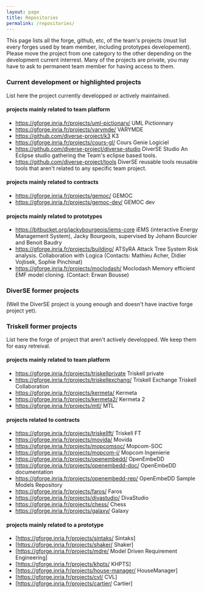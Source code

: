 ```yaml
---
layout: page
title: Repositories
permalink: /repositories/
---
```


This page lists  all the forge, github, etc, of the team's projects (must list every forges used by team member, including prototypes developement).
Please move the project from one category to the other depending on the development current interrest.
Many of the projects are private, you may have to ask to permanent team member for having access to them.

### Current development or highlighted projects 
List here the project currently developped or actively maintained.
#### projects mainly related to team platform 
* https://gforge.inria.fr/projects/uml-pictionary/ UML Pictionnary
* https://gforge.inria.fr/projects/varymde/ VARYMDE
* https://github.com/diverse-project/k3 K3
* https://gforge.inria.fr/projects/cours-gl/ Cours Genie Logiciel
* https://github.com/diverse-project/diverse-studio DiverSE Studio An Eclipse studio gathering the Team's eclipse based tools.
* https://github.com/diverse-project/tools DiverSE reusable tools reusable tools that aren't related to any specific team project.

#### projects mainly related to contracts 
* https://gforge.inria.fr/projects/gemoc/ GEMOC
* https://gforge.inria.fr/projects/gemoc-dev/ GEMOC dev

#### projects mainly related to prototypes 
* https://bitbucket.org/jackybourgeois/iems-core iEMS (interactive Energy Management System), Jacky Bourgeois, supervised by Johann Bourcier and Benoit Baudry
* https://gforge.inria.fr/projects/building/ ATSyRA Attack Tree System Risk analysis. Collaboration with Logica (Contacts: Mathieu Acher, Didier Vojtisek, Sophie Pinchinat)
* https://gforge.inria.fr/projects/moclodash/ Moclodash Memory efficient EMF model cloning. (Contact: Erwan Bousse)

### DiverSE former projects 
(Well the DiverSE project is young enough and doesn't have inactive forge project yet).
### Triskell former projects 
List here the forge of project that aren't actively developped. We keep them for easy retreival.
#### projects mainly related to team platform 
* https://gforge.inria.fr/projects/triskellprivate Triskell private
* https://gforge.inria.fr/projects/triskellexchang/ Triskell Exchange Triskell Collaboration
* https://gforge.inria.fr/projects/kermeta/ Kermeta
* https://gforge.inria.fr/projects/kermeta2/ Kermeta 2
* https://gforge.inria.fr/projects/mtl/ MTL

#### projects related to contracts 
* https://gforge.inria.fr/projects/triskellft/ Triskell FT
* https://gforge.inria.fr/projects/movida/ Movida
* https://gforge.inria.fr/projects/mopcomsoc/ Mopcom-SOC
* https://gforge.inria.fr/projects/mopcom-i/ Mopcom Ingenierie
* https://gforge.inria.fr/projects/openembedd/ OpenEmbeDD
* https://gforge.inria.fr/projects/openembedd-doc/ OpenEmbeDD documentation
* https://gforge.inria.fr/projects/openembedd-rep/ OpenEmbeDD Sample Models Repository
* https://gforge.inria.fr/projects/faros/ Faros
* https://gforge.inria.fr/projects/divastudio/ DivaStudio
* https://gforge.inria.fr/projects/chess/ Chess
* https://gforge.inria.fr/projects/galaxy/ Galaxy

#### projects mainly related to a prototype 
* [https://gforge.inria.fr/projects/sintaks/ Sintaks]
* [https://gforge.inria.fr/projects/shaker/ Shaker]
* [https://gforge.inria.fr/projects/mdre/ Model Driven Requirement Engineering]
* [https://gforge.inria.fr/projects/khpts/ KHPTS]
* [https://gforge.inria.fr/projects/house-manager/ HouseManager]
* [https://gforge.inria.fr/projects/cvl/ CVL]
* [https://gforge.inria.fr/projects/cartier/ Cartier]
